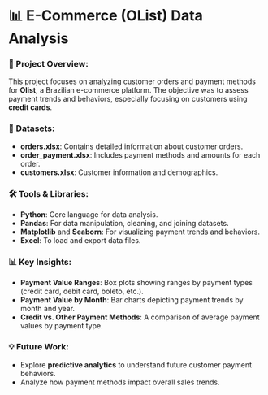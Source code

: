 # 📊 E-Commerce (OList) Data Analysis

### 📝 Project Overview:
This project focuses on analyzing customer orders and payment methods for **Olist**, a Brazilian e-commerce platform. The objective was to assess payment trends and behaviors, especially focusing on customers using **credit cards**.

### 📂 Datasets:
- **orders.xlsx**: Contains detailed information about customer orders.
- **order_payment.xlsx**: Includes payment methods and amounts for each order.
- **customers.xlsx**: Customer information and demographics.

### 🛠️ Tools & Libraries:
- **Python**: Core language for data analysis.
- **Pandas**: For data manipulation, cleaning, and joining datasets.
- **Matplotlib** and **Seaborn**: For visualizing payment trends and behaviors.
- **Excel**: To load and export data files.

### 📊 Key Insights:
- **Payment Value Ranges**: Box plots showing ranges by payment types (credit card, debit card, boleto, etc.).
- **Payment Value by Month**: Bar charts depicting payment trends by month and year.
- **Credit vs. Other Payment Methods**: A comparison of average payment values by payment type.

### 💡 Future Work:
- Explore **predictive analytics** to understand future customer payment behaviors.
- Analyze how payment methods impact overall sales trends.
